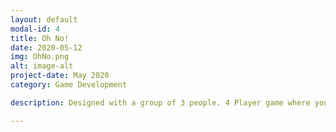 ```yaml
---
layout: default
modal-id: 4
title: Oh No!
date: 2020-05-12
img: OhNo.png
alt: image-alt
project-date: May 2020
category: Game Development

description: Designed with a group of 3 people. 4 Player game where you play as a hungry tabby cat fighting over food with three other kitties throughout the different seasons. I was in charge of the programming and level design. <a href="https://desimae.itch.io/oh-no">Play Here</a>.

---
```


